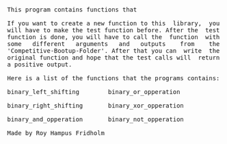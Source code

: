 
<pre>
This program contains functions that

If you want to create a new function to this  library,  you
will have to make the test function before. After the  test
function is done, you will have to call the  function  with
some   different   arguments   and   outputs    from    the
'Competitive-Bootup-Folder'. After that you can  write  the
original function and hope that the test calls will  return
a positive output.

Here is a list of the functions that the programs contains:

binary_left_shifting        binary_or_opperation

binary_right_shifting       binary_xor_opperation

binary_and_opperation       binary_not_opperation

Made by Roy Hampus Fridholm
</pre>
